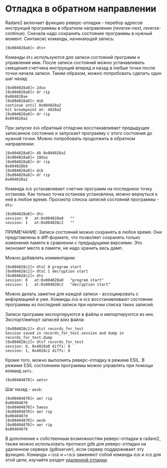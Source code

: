 # Отладка в обратном направлении

Radare2 включает функцию реверс-отладки - перебор адресов инструкций программы в обратном направлении (reverse-next, reverse-continue). Сначала надо сохранить состояние программы в нужный момент. Синтаксис команды, начинающей запись:

```
[0x004028a0]> dts+
```

Команды `dts` используются для записи состояний программ и управления ими.
После записи состояний можно устанавливать смещения счетчика инструкций вперед и назад в любые точки после точки начала записи. Таким образом, можно попробовать сделать один шаг назад:

```
[0x004028a0]> 2dso
[0x004028a0]> dr rip
0x004028ae
[0x004028a0]> dsb
continue until 0x004028a2
hit breakpoint at: 4028a2
[0x004028a0]> dr rip
0x004028a2
```

При запуске `dsb` обратный отладчик восстанавливает предыдущее записанное состояние и запускает программу с этого состояния до нужной точки. Можно попробовать продолжить в обратном направлении:

```
[0x004028a0]> db 0x004028a2
[0x004028a0]> 10dso
[0x004028a0]> dr rip
0x004028b9
[0x004028a0]> dcb
[0x004028a0]> dr rip
0x004028a2
```

Команда `dcb` устанавливает счетчик программ на последнюю точку останова. Как только точка останова установлена, можно вернуться к ней в любое время. Просмотр списка записей состояний программы - `dts`:

```
[0x004028a0]> dts
session: 0   at:0x004028a0   ""
session: 1   at:0x004028c2   ""
```

ПРИМЕЧАНИЕ: Записи состояний можно сохранять в любое время. Они представлены в diff-формате, что позволяет сохранять только изменения памяти в сравнении с предыдущими версиями. Это экономит место в памяти, не надо хранить весь дамп.

Можно добавлять комментарии:

```
[0x004028c2]> dtsC 0 program start
[0x004028c2]> dtsC 1 decryption start
[0x004028c2]> dts
session: 0   at:0x004028a0   "program start"
session: 1   at:0x004028c2   "decryption start"
```

Можно делать заметки для каждой записи - ассоциировать с информацией в уме. Команды `dsb` и `dcb` восстанавливают состояние программы из последней записи при наличии списка таких записей.

Записи программ экспортируются в файлы и импортируются из них. Экспорт/импорт записей в/из файла:

```
[0x004028c2]> dtst records_for_test
Session saved in records_for_test.session and dump in records_for_test.dump
[0x004028c2]> dtsf records_for_test
session: 0, 0x4028a0 diffs: 0
session: 1, 0x4028c2 diffs: 0
```

Кроме того, можно выполнять реверс-отладку в режиме ESIL. В режиме ESIL состоянием программы можно управлять при помощи команд  `aets`.

```
[0x00404870]> aets+
```

Шаг назад - `aesb`:

```
[0x00404870]> aer rip
0x00404870
[0x00404870]> 5aeso
[0x00404870]> aer rip
0x0040487d
[0x00404870]> aesb
[0x00404870]> aer rip
0x00404879
```

В дополнение к собственным возможностям реверс-отладки в radare2, также можно использовать протокол gdb для реверс-отладки на удаленном сервере (gdbserver), если сервер поддерживает эту функцию. Команды `=!dsb` и `=!dcb` заменяют собой команды `dsb` и `dcb` для этой цели, изучайте раздел [удаленной отладки](remote_gdb.md).

